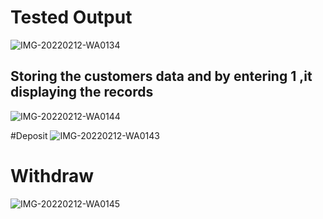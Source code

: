 # Tested Output

![IMG-20220212-WA0134](https://user-images.githubusercontent.com/98826329/153706710-0d68dd7e-e6a3-47a3-9940-dbb0d4fcf259.jpg)

## Storing the customers data and by entering 1 ,it displaying the records

![IMG-20220212-WA0144](https://user-images.githubusercontent.com/98826329/153709831-b51b6d04-8dfc-4d8e-8b28-e10a136c2ba3.jpg)


#Deposit
![IMG-20220212-WA0143](https://user-images.githubusercontent.com/98826329/153709882-4edba1ef-d740-463b-ac01-983cb593d3f0.jpg)

# Withdraw
![IMG-20220212-WA0145](https://user-images.githubusercontent.com/98826329/153709939-082d6be4-2c9c-41ae-a3bd-98f5030909ef.jpg)

